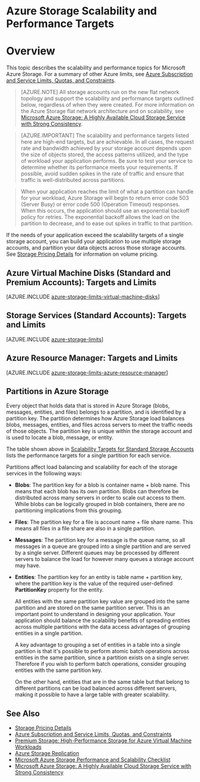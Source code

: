 <properties 
   pageTitle="Azure Storage Scalability and Performance Targets | Microsoft Azure"
   description="Learn about the scalability and performance targets for Azure Storage, including capacity, request rate, and inbound and outbound bandwidth for both standard and premium storage accounts. Understand performance targets for partitions within each of the Azure Storage services."
   services="storage"
   documentationCenter="na"
   authors="tamram"
   manager="na"
   editor="na" />
<tags 
   ms.service="storage"
   ms.devlang="na"
   ms.topic="article"
   ms.tgt_pltfrm="na"
   ms.workload="storage"
   ms.date="11/17/2015"
   ms.author="tamram" />

# Azure Storage Scalability and Performance Targets

# Overview

This topic describes the scalability and performance topics for Microsoft Azure Storage. For a summary of other Azure limits, see [Azure Subscription and Service Limits, Quotas, and Constraints](../azure-subscription-service-limits.md).

>[AZURE.NOTE] All storage accounts run on the new flat network topology and support the scalability and performance targets outlined below, regardless of when they were created. For more information on the Azure Storage flat network architecture and on scalability, see [Microsoft Azure Storage: A Highly Available Cloud Storage Service with Strong Consistency](http://blogs.msdn.com/b/windowsazurestorage/archive/2011/11/20/windows-azure-storage-a-highly-available-cloud-storage-service-with-strong-consistency.aspx).

<!-- -->

>[AZURE.IMPORTANT] The scalability and performance targets listed here are high-end targets, but are achievable. In all cases, the request rate and bandwidth achieved by your storage account depends upon the size of objects stored, the access patterns utilized, and the type of workload your application performs. Be sure to test your service to determine whether its performance meets your requirements. If possible, avoid sudden spikes in the rate of traffic and ensure that traffic is well-distributed across partitions.

>When your application reaches the limit of what a partition can handle for your workload, Azure Storage will begin to return error code 503 (Server Busy) or error code 500 (Operation Timeout) responses. When this occurs, the application should use an exponential backoff policy for retries. The exponential backoff allows the load on the partition to decrease, and to ease out spikes in traffic to that partition.

If the needs of your application exceed the scalability targets of a single storage account, you can build your application to use multiple storage accounts, and partition your data objects across those storage accounts. See [Storage Pricing Details](http://azure.microsoft.com/pricing/details/storage/) for information on volume pricing.

## Azure Virtual Machine Disks (Standard and Premium Accounts): Targets and Limits

[AZURE.INCLUDE [azure-storage-limits-virtual-machine-disks](../../includes/azure-storage-limits-virtual-machine-disks.md)]

## Storage Services (Standard Accounts): Targets and Limits

[AZURE.INCLUDE [azure-storage-limits](../../includes/azure-storage-limits.md)]

## Azure Resource Manager: Targets and Limits

[AZURE.INCLUDE [azure-storage-limits-azure-resource-manager](../../includes/azure-storage-limits-azure-resource-manager.md)]

## Partitions in Azure Storage

Every object that holds data that is stored in Azure Storage (blobs, messages, entities, and files) belongs to a partition, and is identified by a partition key. The partition determines how Azure Storage load balances blobs, messages, entities, and files across servers to meet the traffic needs of those objects. The partition key is unique within the storage account and is used to locate a blob, message, or entity.

The table shown above in [Scalability Targets for Standard Storage Accounts](#scalability-targets-for-standard-storage-accounts) lists the performance targets for a single partition for each service.

Partitions affect load balancing and scalability for each of the storage services in the following ways:

- **Blobs**: The partition key for a blob is container name + blob name. This means that each blob has its own partition. Blobs can therefore be distributed across many servers in order to scale out access to them. While blobs can be logically grouped in blob containers, there are no partitioning implications from this grouping.

- **Files**: The partition key for a file is account name + file share name. This means all files in a file share are also in a single partition.

- **Messages**: The partition key for a message is the queue name, so all messages in a queue are grouped into a single partition and are served by a single server. Different queues may be processed by different servers to balance the load for however many queues a storage account may have.

- **Entities**: The partition key for an entity is table name + partition key, where the partition key is the value of the required user-defined **PartitionKey** property for the entity.  

	All entities with the same partition key value are grouped into the same partition and are stored on the same partition server. This is an important point to understand in designing your application. Your application should balance the scalability benefits of spreading entities across multiple partitions with the data access advantages of grouping entities in a single partition. 

	A key advantage to grouping a set of entities in a table into a single partition is that it's possible to perform atomic batch operations across entities in the same partition, since a partition exists on a single server. Therefore if you wish to perform batch operations, consider grouping entities with the same partition key.

	On the other hand, entities that are in the same table but that belong to different partitions can be load balanced across different servers, making it possible to have a large table with greater scalability.

## See Also

- [Storage Pricing Details](http://azure.microsoft.com/pricing/details/storage/)
- [Azure Subscription and Service Limits, Quotas, and Constraints](../azure-subscription-service-limits.md)
- [Premium Storage: High-Performance Storage for Azure Virtual Machine Workloads](storage-premium-storage-preview-portal/)
- [Azure Storage Replication](storage-redundancy.md)
- [Microsoft Azure Storage Performance and Scalability Checklist](storage-performance-checklist.md)
- [Microsoft Azure Storage: A Highly Available Cloud Storage Service with Strong Consistency](http://blogs.msdn.com/b/windowsazurestorage/archive/2011/11/20/windows-azure-storage-a-highly-available-cloud-storage-service-with-strong-consistency.aspx)



 